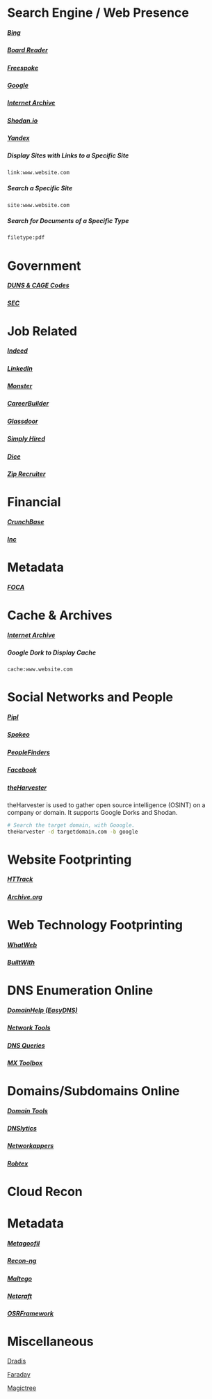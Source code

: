 # Search Engine / Web Presence
##### [Bing](https://www.bing.com)
##### [Board Reader](https://boardreader.com/)
##### [Freespoke](https://freespoke.com/)
##### [Google](https://www.google.com/)
##### [Internet Archive](https://archive.org/search.php)
##### [Shodan.io](https://www.shodan.io/)
##### [Yandex](https://yandex.com/)

##### Display Sites with Links to a Specific Site
```bash
link:www.website.com
```

##### Search a Specific Site
```bash
site:www.website.com
```

##### Search for Documents of a Specific Type
```bash
filetype:pdf
```

# Government
##### [DUNS & CAGE Codes](https://sam.gov/content/home)
##### [SEC](https://www.sec.gov/edgar.shtml)

# Job Related
##### [Indeed](https://www.indeed.com/)
##### [LinkedIn](https://www.linkedin.com)
##### [Monster](https://www.monster.com/)
##### [CareerBuilder](https://www.careerbuilder.com/)
##### [Glassdoor](https://www.glassdoor.com/index.htm)
##### [Simply Hired](https://www.simplyhired.com/)
##### [Dice](https://www.dice.com/)
##### [Zip Recruiter](https://www.ziprecruiter.com/)

# Financial
##### [CrunchBase](https://www.crunchbase.com/)
##### [Inc](https://www.inc.com/)

# Metadata
##### [FOCA](https://www.elevenpaths.com/innovation-labs/technologies/foca)

# Cache & Archives
##### [Internet Archive](https://archive.org/)

##### Google Dork to Display Cache
```bash
cache:www.website.com
```

# Social Networks and People
##### [Pipl](https://pipl.com/)
##### [Spokeo](https://www.spokeo.com/)
##### [PeopleFinders](https://www.peoplefinders.com/)
##### [Facebook](https://www.facebook.com)
##### [theHarvester](https://pypi.org/project/theHarvester/)
theHarvester is used to gather open source intelligence (OSINT) on a company or domain.
It supports Google Dorks and Shodan.
```bash
# Search the target domain, with Gooogle.
theHarvester -d targetdomain.com -b google
```


# Website Footprinting
##### [HTTrack](https://www.httrack.com/)
##### [Archive.org](https://archive.org/)

# Web Technology Footprinting
##### [WhatWeb](https://github.com/urbanadventurer/WhatWeb)
##### [BuiltWith](https://builtwith.com/)

# DNS Enumeration Online
##### [DomainHelp (EasyDNS)](https://domainhelp.com/)
##### [Network Tools](https://network-tools.com/nslookup/)
##### [DNS Queries](https://www.dnsqueries.com/en/)
##### [MX Toolbox](https://mxtoolbox.com/)

# Domains/Subdomains Online
##### [Domain Tools](https://reverseip.domaintools.com/)
##### [DNSlytics](https://dnslytics.com/reverse-ip)
##### [Networkappers](https://networkappers.com/tools/reverse-ip-checker)
##### [Robtex](https://www.robtex.com/)

# Cloud Recon

# Metadata
##### [Metagoofil](https://github.com/laramies/metagoofil)



##### [Recon-ng](https://github.com/lanmaster53/recon-ng)
##### [Maltego](https://www.maltego.com/)
##### [Netcraft](https://www.netcraft.com/)
##### [OSRFramework](https://github.com/i3visio/osrframework)

# Miscellaneous
[Dradis](https://dradisframework.com/ce/)

[Faraday](https://github.com/infobyte/faraday)

[Magictree](https://www.gremwell.com/what_is_magictree)